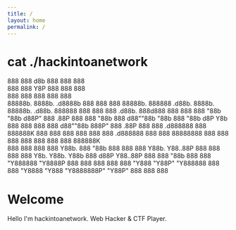 ```yaml
---
title: /
layout: home
permalink: /
---
```


# cat ./hackintoanetwork

888                        888      d8b          888                                       888                                   888      
888                        888      Y8P          888                                       888                                   888      
888                        888                   888                                       888                                   888      
88888b.   8888b.   .d8888b 888  888 888 88888b.  888888 .d88b.   8888b.  88888b.   .d88b.  888888 888  888  888  .d88b.  888d888 888  888 
888 "88b     "88b d88P"    888 .88P 888 888 "88b 888   d88""88b     "88b 888 "88b d8P  Y8b 888    888  888  888 d88""88b 888P"   888 .88P 
888  888 .d888888 888      888888K  888 888  888 888   888  888 .d888888 888  888 88888888 888    888  888  888 888  888 888     888888K  
888  888 888  888 Y88b.    888 "88b 888 888  888 Y88b. Y88..88P 888  888 888  888 Y8b.     Y88b.  Y88b 888 d88P Y88..88P 888     888 "88b 
888  888 "Y888888  "Y8888P 888  888 888 888  888  "Y888 "Y88P"  "Y888888 888  888  "Y8888   "Y888  "Y8888888P"   "Y88P"  888     888  888 
                                                                                                                                          


# Welcome  
  
Hello I'm hackintoanetwork.
Web Hacker & CTF Player.
